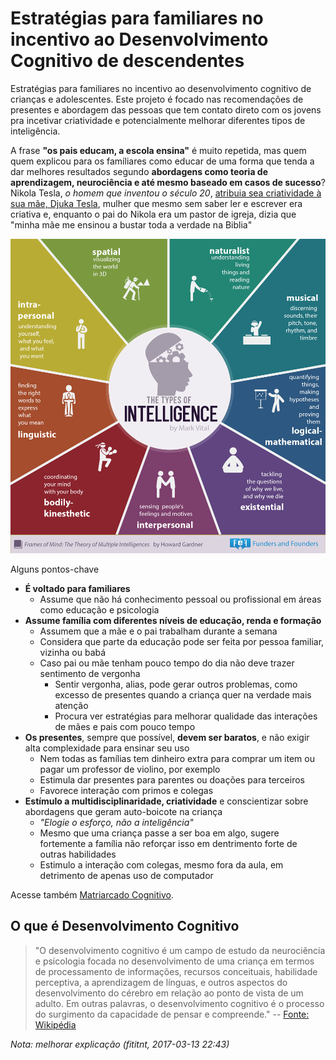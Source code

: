 # Estratégias para familiares no incentivo ao Desenvolvimento Cognitivo de descendentes
Estratégias para familiares no incentivo ao desenvolvimento cognitivo de crianças e adolescentes.
Este projeto é focado nas recomendações de presentes e abordagem das pessoas que
tem contato direto com os jovens pra incetivar criatividade e potencialmente
melhorar diferentes tipos de inteligência.

A frase **"os pais educam, a escola ensina"** é muito repetida, mas quem
quem explicou para os famíliares como educar de uma forma que tenda a dar
melhores resultados segundo **abordagens como teoria de aprendizagem, neurociência
e até mesmo baseado em casos de sucesso**? Nikola Tesla, _o homem que inventou
o século 20_, [atribuia sea criatividade à sua mãe, Djuka Tesla](http://www.bio-orthodoxy.com/2016/02/georgina-djuka-tesla-1822-1892-nikola.html),
mulher que mesmo sem saber ler e escrever era criativa e, enquanto o pai do
Nikola era um pastor de igreja, dizia que "minha mãe me ensinou a bustar toda a
verdade na Biblia"


![9 tipos de inteligência](imagens/9-types-of-intelligence-infographic.png)

Alguns pontos-chave

- **É voltado para familiares**
  - Assume que não há conhecimento pessoal ou profissional em áreas como educação e psicologia
- **Assume família com diferentes níveis de educação, renda e formação**
  - Assumem que a mãe e o pai trabalham durante a semana
  - Considera que parte da educação pode ser feita por pessoa familiar, vizinha ou babá
  - Caso pai ou mãe tenham pouco tempo do dia não deve trazer sentimento de vergonha
    - Sentir vergonha, alias, pode gerar outros problemas, como excesso de presentes quando a criança quer na verdade mais atenção
    - Procura ver estratégias para melhorar qualidade das interações de mães e pais com pouco tempo
- **Os presentes**, sempre que possível, **devem ser baratos**, e não exigir alta complexidade para ensinar seu uso
  - Nem todas as famílias tem dinheiro extra para comprar um item ou pagar um professor de violino, por exemplo
  - Estimula dar presentes para parentes ou doações para terceiros
  - Favorece interação com primos e colegas
- **Estímulo a multidisciplinaridade, criatividade** e conscientizar sobre abordagens que geram auto-boicote na criança
  - _"Elogie o esforço, não a inteligência"_
  - Mesmo que uma criança passe a ser boa em algo, sugere fortemente a família
não reforçar isso em dentrimento forte de outras habilidades
  - Estimulo a interação com colegas, mesmo fora da aula, em detrimento de apenas uso de computador

Acesse também [Matriarcado Cognitivo](https://github.com/fititnt/matriarcado-cognitivo).

## O que é Desenvolvimento Cognitivo

> "O desenvolvimento cognitivo é um campo de estudo da neurociência e psicologia
> focada no desenvolvimento de uma criança em termos de processamento de informações,
> recursos conceituais, habilidade perceptiva, a aprendizagem de línguas,
> e outros aspectos do desenvolvimento do cérebro em relação ao ponto de vista de um adulto.
> Em outras palavras, o desenvolvimento cognitivo é o processo do surgimento da capacidade de pensar e compreende."
> -- [Fonte: Wikipédia](https://pt.wikipedia.org/wiki/Desenvolvimento_cognitivo)

_Nota: melhorar explicação (fititnt, 2017-03-13 22:43)_